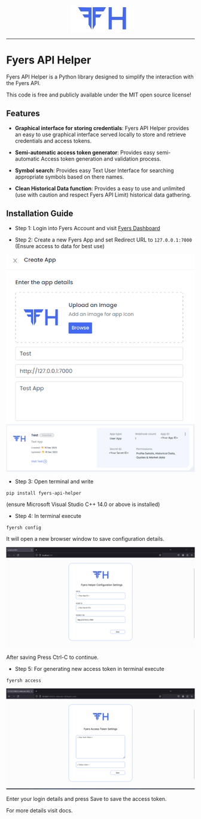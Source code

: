 <div style="text-align: center;">
    <img src="docs/images/config_logo.png" />
</div>

----

# Fyers API Helper

Fyers API Helper is a Python library designed to simplify the interaction with the Fyers API.

This code is free and publicly available under the MIT open source license!

## Features

- **Graphical interface for storing credentials**: Fyers API Helper provides an easy to use graphical interface served locally to store and retrieve credentials and access tokens.

- **Semi-automatic access token generator**: Provides easy semi-automatic Access token generation and validation process.

- **Symbol search**: Provides easy Text User Interface for searching appropriate symbols based on there names.

- **Clean Historical Data function**: Provides a easy to use and unlimited (use with caution and respect Fyers API Limit) historical data gathering.

## Installation Guide

- Step 1: Login into Fyers Account and visit [Fyers Dashboard](https://myapi.fyers.in/dashboard)

- Step 2: Create a new Fyers App and set Redirect URL to `127.0.0.1:7000` (Ensure access to data for best use)

<img src="docs/images/Create App.png" />
<img src="docs/images/Create App2.png" />

- Step 3: Open terminal and write 
```
pip install fyers-api-helper
``` 
(ensure Microsoft Visual Studio C++ 14.0 or above is installed)

- Step 4: In terminal execute 
```
fyersh config
```
 It will open a new browser window to save configuration details.

<img src="docs/images/Configuration.png">

After saving Press Ctrl-C to continue.

- Step 5: For generating new access token in terminal execute
```
fyersh access
```
<img src="docs/images/Access.png">

Enter your login details and press Save to save the access token.

For more details visit docs.